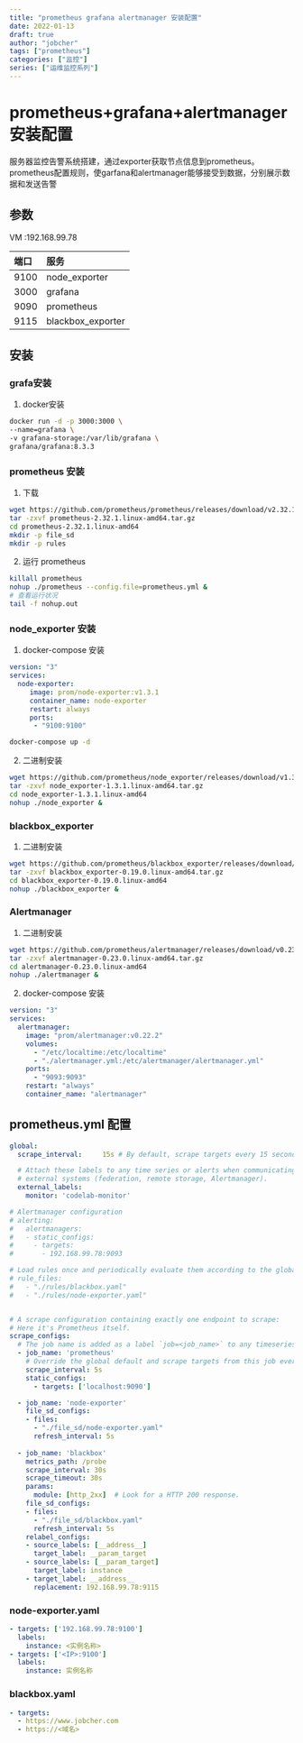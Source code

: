 ```yaml
---
title: "prometheus grafana alertmanager 安装配置"
date: 2022-01-13
draft: true
author: "jobcher"
tags: ["prometheus"]
categories: ["监控"]
series: ["运维监控系列"]
---
```


# prometheus+grafana+alertmanager 安装配置
服务器监控告警系统搭建，通过exporter获取节点信息到prometheus。prometheus配置规则，使garfana和alertmanager能够接受到数据，分别展示数据和发送告警  

## 参数
VM :192.168.99.78

|端口|服务|
|:----|:----|
|9100|node_exporter|
|3000|grafana|
|9090|prometheus|
|9115|blackbox_exporter|

## 安装

### grafa安装
1. docker安装
```sh
docker run -d -p 3000:3000 \
--name=grafana \
-v grafana-storage:/var/lib/grafana \
grafana/grafana:8.3.3
```
### prometheus 安装
1. 下载
```sh
wget https://github.com/prometheus/prometheus/releases/download/v2.32.1/prometheus-2.32.1.linux-amd64.tar.gz
tar -zxvf prometheus-2.32.1.linux-amd64.tar.gz
cd prometheus-2.32.1.linux-amd64
mkdir -p file_sd
mkdir -p rules
```
2. 运行 prometheus
```sh
killall prometheus
nohup ./prometheus --config.file=prometheus.yml &
# 查看运行状况
tail -f nohup.out
```

### node_exporter 安装
1. docker-compose 安装
```yml
version: "3"
services:
  node-exporter:
     image: prom/node-exporter:v1.3.1
     container_name: node-exporter
     restart: always
     ports:
      - "9100:9100"
```
```sh
docker-compose up -d
```

2. 二进制安装
```sh
wget https://github.com/prometheus/node_exporter/releases/download/v1.3.1/node_exporter-1.3.1.linux-amd64.tar.gz
tar -zxvf node_exporter-1.3.1.linux-amd64.tar.gz
cd node_exporter-1.3.1.linux-amd64
nohup ./node_exporter &
```

### blackbox_exporter
1. 二进制安装
```sh
wget https://github.com/prometheus/blackbox_exporter/releases/download/v0.19.0/blackbox_exporter-0.19.0.linux-amd64.tar.gz
tar -zxvf blackbox_exporter-0.19.0.linux-amd64.tar.gz
cd blackbox_exporter-0.19.0.linux-amd64
nohup ./blackbox_exporter &
```

### Alertmanager
1. 二进制安装
```sh
wget https://github.com/prometheus/alertmanager/releases/download/v0.23.0/alertmanager-0.23.0.linux-amd64.tar.gz
tar -zxvf alertmanager-0.23.0.linux-amd64.tar.gz
cd alertmanager-0.23.0.linux-amd64
nohup ./alertmanager &
```

2. docker-compose 安装
```yaml
version: "3"
services:
  alertmanager:
    image: "prom/alertmanager:v0.22.2"
    volumes:
      - "/etc/localtime:/etc/localtime"
      - "./alertmanager.yml:/etc/alertmanager/alertmanager.yml"
    ports: 
      - "9093:9093"
    restart: "always"
    container_name: "alertmanager"
```

## prometheus.yml 配置

```yaml
global:
  scrape_interval:     15s # By default, scrape targets every 15 seconds.

  # Attach these labels to any time series or alerts when communicating with
  # external systems (federation, remote storage, Alertmanager).
  external_labels:
    monitor: 'codelab-monitor'

# Alertmanager configuration
# alerting:
#   alertmanagers:
#   - static_configs:
#     - targets:
#       - 192.168.99.78:9093

# Load rules once and periodically evaluate them according to the global 'evaluation_interval'.
# rule_files:
#   - "./rules/blackbox.yaml"
#   - "./rules/node-exporter.yaml"


# A scrape configuration containing exactly one endpoint to scrape:
# Here it's Prometheus itself.
scrape_configs:
  # The job name is added as a label `job=<job_name>` to any timeseries scraped from this config.
  - job_name: 'prometheus'
    # Override the global default and scrape targets from this job every 5 seconds.
    scrape_interval: 5s
    static_configs:
      - targets: ['localhost:9090']

  - job_name: 'node-exporter'
    file_sd_configs:
    - files:
      - "./file_sd/node-exporter.yaml"
      refresh_interval: 5s
  
  - job_name: 'blackbox'
    metrics_path: /probe
    scrape_interval: 30s
    scrape_timeout: 30s
    params:
      module: [http_2xx]  # Look for a HTTP 200 response.
    file_sd_configs:
    - files:
      - "./file_sd/blackbox.yaml"
      refresh_interval: 5s
    relabel_configs:
    - source_labels: [__address__]
      target_label: __param_target
    - source_labels: [__param_target]
      target_label: instance
    - target_label: __address__
      replacement: 192.168.99.78:9115


```

### node-exporter.yaml
```yaml
- targets: ['192.168.99.78:9100']
  labels:
    instance: <实例名称>
- targets: ['<IP>:9100']
  labels:
    instance: 实例名称
```


### blackbox.yaml
```yaml
- targets:
  - https://www.jobcher.com
  - https://<域名>

```
